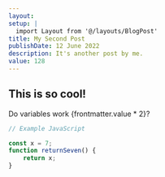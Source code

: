 ```yaml
---
layout:
setup: |
  import Layout from '@/layouts/BlogPost'
title: My Second Post
publishDate: 12 June 2022
description: It's another post by me.
value: 128
---
```


## This is so cool!

<!-- prettier-ignore -->
Do variables work {frontmatter.value * 2}?

```javascript
// Example JavaScript

const x = 7;
function returnSeven() {
	return x;
}
```
